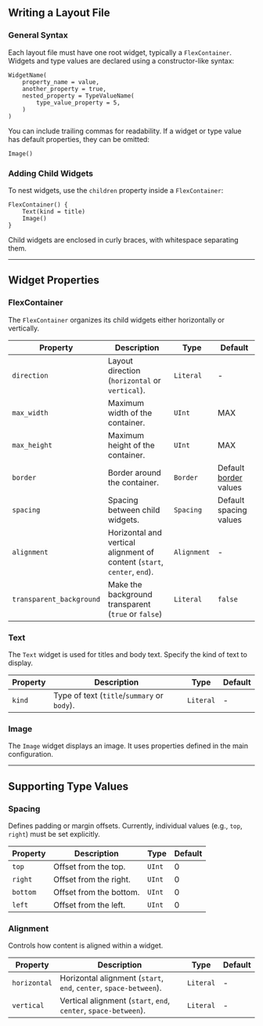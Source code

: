 ## Writing a Layout File

### General Syntax

Each layout file must have one root widget, typically a `FlexContainer`. Widgets and type values are declared using a constructor-like syntax:

```noti
WidgetName(
    property_name = value,
    another_property = true,
    nested_property = TypeValueName(
        type_value_property = 5,
    )
)
```

You can include trailing commas for readability. If a widget or type value has default properties, they can be omitted:

```noti
Image()
```

### Adding Child Widgets

To nest widgets, use the `children` property inside a `FlexContainer`:

```noti
FlexContainer() {
    Text(kind = title)
    Image()
}
```

Child widgets are enclosed in curly braces, with whitespace separating them.

---

## Widget Properties

### FlexContainer

The `FlexContainer` organizes its child widgets either horizontally or vertically.

| Property                 | Description                                                              | Type        | Default                                               |
| ------------------------ | ------------------------------------------------------------------------ | ----------- | ----------------------------------------------------- |
| `direction`              | Layout direction (`horizontal` or `vertical`).                           | `Literal`   | -                                                     |
| `max_width`              | Maximum width of the container.                                          | `UInt`      | MAX                                                   |
| `max_height`             | Maximum height of the container.                                         | `UInt`      | MAX                                                   |
| `border`                 | Border around the container.                                             | `Border`    | Default [border](./ConfigProperties.md#border) values |
| `spacing`                | Spacing between child widgets.                                           | `Spacing`   | Default spacing values                                |
| `alignment`              | Horizontal and vertical alignment of content (`start`, `center`, `end`). | `Alignment` | -                                                     |
| `transparent_background` | Make the background transparent (`true` or `false`)                      | `Literal`   | `false`                                               |

### Text

The `Text` widget is used for titles and body text. Specify the kind of text to display.

| Property | Description                                 | Type      | Default |
| -------- | ------------------------------------------- | --------- | ------- |
| `kind`   | Type of text (`title`/`summary` or `body`). | `Literal` | -       |

### Image

The `Image` widget displays an image. It uses properties defined in the main configuration.

---

## Supporting Type Values

### Spacing

Defines padding or margin offsets. Currently, individual values (e.g., `top`, `right`) must be set explicitly.

| Property | Description             | Type   | Default |
| -------- | ----------------------- | ------ | ------- |
| `top`    | Offset from the top.    | `UInt` | 0       |
| `right`  | Offset from the right.  | `UInt` | 0       |
| `bottom` | Offset from the bottom. | `UInt` | 0       |
| `left`   | Offset from the left.   | `UInt` | 0       |

### Alignment

Controls how content is aligned within a widget.

| Property     | Description                                                       | Type      | Default |
| ------------ | ----------------------------------------------------------------- | --------- | ------- |
| `horizontal` | Horizontal alignment (`start`, `end`, `center`, `space-between`). | `Literal` | -       |
| `vertical`   | Vertical alignment (`start`, `end`, `center`, `space-between`).   | `Literal` | -       |

